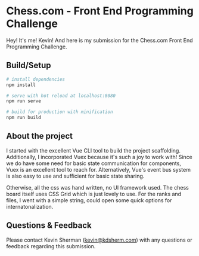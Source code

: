 # Chess.com - Front End Programming Challenge

Hey! It's me! Kevin! And here is my submission for the Chess.com Front End Programming Challenge.

## Build/Setup

```bash
# install dependencies
npm install

# serve with hot reload at localhost:8080
npm run serve

# build for production with minification
npm run build
```

## About the project

I started with the excellent Vue CLI tool to build the project scaffolding. Additionally, I incorporated Vuex because it's such a joy to work with! Since we do have some need for basic state communication for components, Vuex is an excellent tool to reach for. Alternatively, Vue's event bus system is also easy to use and sufficient for basic state sharing.

Otherwise, all the css was hand written, no UI framework used. The chess board itself uses CSS Grid which is just lovely to use. For the ranks and files, I went with a simple string, could open some quick options for internatonalization.

## Questions & Feedback

Please contact Kevin Sherman (kevin@kdsherm.com) with any questions or feedback regarding this submission.
